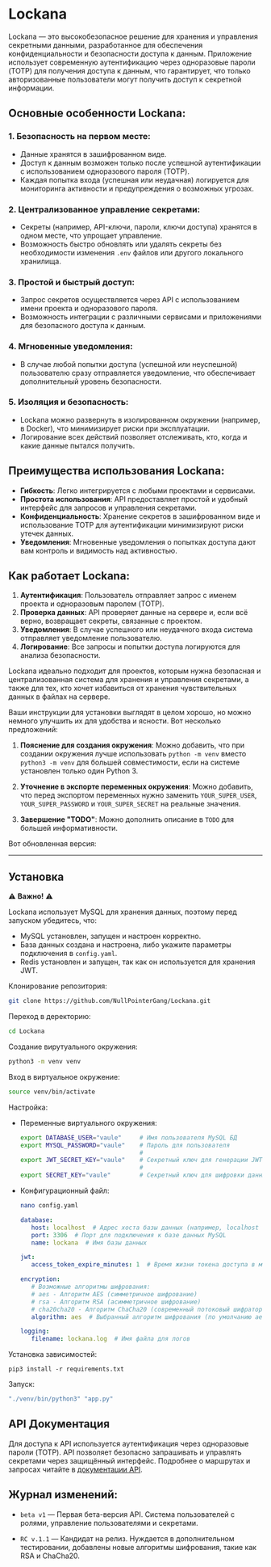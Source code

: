 # Lockana

Lockana — это высокобезопасное решение для хранения и управления секретными данными, разработанное для обеспечения конфиденциальности и безопасности доступа к данным. Приложение использует современную аутентификацию через одноразовые пароли (TOTP) для получения доступа к данным, что гарантирует, что только авторизованные пользователи могут получить доступ к секретной информации.

## Основные особенности Lockana:

### 1. **Безопасность на первом месте:**

- Данные хранятся в зашифрованном виде.
- Доступ к данным возможен только после успешной аутентификации с использованием одноразового пароля (TOTP).
- Каждая попытка входа (успешная или неудачная) логируется для мониторинга активности и предупреждения о возможных угрозах.

### 2. **Централизованное управление секретами:**

- Секреты (например, API-ключи, пароли, ключи доступа) хранятся в одном месте, что упрощает управление.
- Возможность быстро обновлять или удалять секреты без необходимости изменения `.env` файлов или другого локального хранилища.

### 3. **Простой и быстрый доступ:**

- Запрос секретов осуществляется через API с использованием имени проекта и одноразового пароля.
- Возможность интеграции с различными сервисами и приложениями для безопасного доступа к данным.

### 4. **Мгновенные уведомления:**

- В случае любой попытки доступа (успешной или неуспешной) пользователю сразу отправляется уведомление, что обеспечивает дополнительный уровень безопасности.

### 5. **Изоляция и безопасность:**

- Lockana можно развернуть в изолированном окружении (например, в Docker), что минимизирует риски при эксплуатации.
- Логирование всех действий позволяет отслеживать, кто, когда и какие данные пытался получить.

## Преимущества использования Lockana:

- **Гибкость**: Легко интегрируется с любыми проектами и сервисами.
- **Простота использования**: API предоставляет простой и удобный интерфейс для запросов и управления секретами.
- **Конфиденциальность**: Хранение секретов в зашифрованном виде и использование TOTP для аутентификации минимизируют риски утечек данных.
- **Уведомления**: Мгновенные уведомления о попытках доступа дают вам контроль и видимость над активностью.

## Как работает Lockana:

1. **Аутентификация**: Пользователь отправляет запрос с именем проекта и одноразовым паролем (TOTP).
2. **Проверка данных**: API проверяет данные на сервере и, если всё верно, возвращает секреты, связанные с проектом.
3. **Уведомления**: В случае успешного или неудачного входа система отправляет уведомление пользователю.
4. **Логирование**: Все запросы и попытки доступа логируются для анализа безопасности.

Lockana идеально подходит для проектов, которым нужна безопасная и централизованная система для хранения и управления секретами, а также для тех, кто хочет избавиться от хранения чувствительных данных в файлах на сервере.

Ваши инструкции для установки выглядят в целом хорошо, но можно немного улучшить их для удобства и ясности. Вот несколько предложений:

1. **Пояснение для создания окружения**:
   Можно добавить, что при создании окружения лучше использовать `python -m venv` вместо `python3 -m venv` для большей совместимости, если на системе установлен только один Python 3.

2. **Уточнение в экспорте переменных окружения**:
   Можно добавить, что перед экспортом переменных нужно заменить `YOUR_SUPER_USER`, `YOUR_SUPER_PASSWORD` и `YOUR_SUPER_SECRET` на реальные значения.

3. **Завершение "TODO"**:
   Можно дополнить описание в `TODO` для большей информативности.

Вот обновленная версия:

---

## Установка

⚠️ **Важно!** ⚠️

Lockana использует MySQL для хранения данных, поэтому перед запуском убедитесь, что:  
- MySQL установлен, запущен и настроен корректно.  
- База данных создана и настроена, либо укажите параметры подключения в `config.yaml`.  
- Redis установлен и запущен, так как он используется для хранения JWT.  

Клонирование репозитория:
```bash 
git clone https://github.com/NullPointerGang/Lockana.git
```

Переход в деректорию:
```bash
cd Lockana
```

Создание вирутуального окружения:
```bash
python3 -m venv venv
```

Вход в виртуальное окружение:

```bash
source venv/bin/activate
```

Настройка:
 - Переменные виртуального окружения:

   ```bash
   export DATABASE_USER="vaule"     # Имя пользователя MySQL БД
   export MYSQL_PASSWORD="vaule"    # Пароль для пользователя
                                    #
   export JWT_SECRET_KEY="vaule"    # Секретный ключ для генерации JWT токенов
                                    #
   export SECRET_KEY="vaule"        # Секретный ключ для шифровки данных в БД
   ```

 - Конфигурационный файл:

   ```bash
   nano config.yaml
   ```

   ```yaml
   database:
      host: localhost  # Адрес хоста базы данных (например, localhost или IP)
      port: 3306  # Порт для подключения к базе данных MySQL
      name: lockana  # Имя базы данных

   jwt:
      access_token_expire_minutes: 1  # Время жизни токена доступа в минутах

   encryption:
      # Возможные алгоритмы шифрования:
      # aes - Алгоритм AES (симметричное шифрование)
      # rsa - Алгоритм RSA (асимметричное шифрование)
      # cha20cha20 - Алгоритм ChaCha20 (современный потоковый шифратор)
      algorithm: aes  # Выбранный алгоритм шифрования (по умолчанию aes)

   logging:
      filename: lockana.log  # Имя файла для логов
   ```

Установка зависимостей:
```
pip3 install -r requirements.txt
```

Запуск:

```bash
"./venv/bin/python3" "app.py"
```

## API Документация

Для доступа к API используется аутентификация через одноразовые пароли (TOTP). API позволяет безопасно запрашивать и управлять секретами через защищённый интерфейс. Подробнее о маршрутах и запросах читайте в [документации API](docs/API.md).

## Журнал изменений:

- `beta v1` — Первая бета-версия API. Система пользователей с ролями, управление пользователями и секретами.

- `RC v.1.1` — Кандидат на релиз. Нуждается в дополнительном тестировании, добавлены новые алгоритмы шифрования, такие как RSA и ChaCha20.
